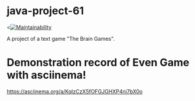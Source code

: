 # java-project-61

<[![Maintainability](https://api.codeclimate.com/v1/badges/3619e164778edd528533/maintainability)](https://codeclimate.com/github/KirillPunkov/java-project-61/maintainability)

A project of a text game "The Brain Games".


# Demonstration record of Even Game with asciinema!

https://asciinema.org/a/KqlzCzX5fOFGJGHXP4ni7bX0o



